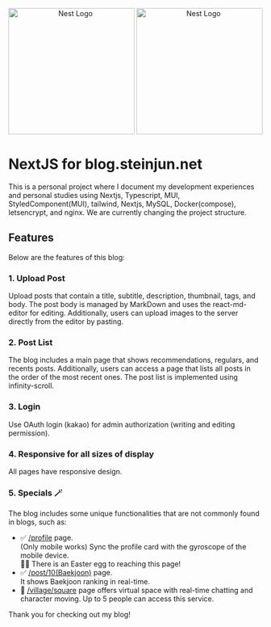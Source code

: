 <p align="center">
  <a href="http://nestjs.com/" target="blank"><img src="https://upload.wikimedia.org/wikipedia/commons/8/8e/Nextjs-logo.svg" width="250" alt="Nest Logo" /></a>
  <a href="https://blog.steinjun.net/" target="blank"><img src="https://blog.steinjun.net/_next/image?url=https%3A%2F%2Fapi.blog.steinjun.net%2Ffile%2Fpost%2F1%2Fthumbnail&w=828&q=75" width="250" alt="Nest Logo" /></a>
</p>

# NextJS for blog.steinjun.net
This is a personal project where I document my development experiences and personal studies using Nextjs, Typescript, MUI, StyledComponent(MUI), tailwind, Nextjs, MySQL, Docker(compose), letsencrypt, and nginx. We are currently changing the project structure.

## Features
Below are the features of this blog:

### 1. Upload Post  
Upload posts that contain a title, subtitle, description, thumbnail, tags, and body. The post body is managed by MarkDown and uses the react-md-editor for editing. Additionally, users can upload images to the server directly from the editor by pasting.

### 2. Post List
The blog includes a main page that shows recommendations, regulars, and recents posts. Additionally, users can access a page that lists all posts in the order of the most recent ones. The post list is implemented using infinity-scroll.

### 3. Login  
  Use OAuth login (kakao) for admin authorization (writing and editing permission).  

### 4. Responsive for all sizes of display
All pages have responsive design.

### 5. Specials 🪄
The blog includes some unique functionalities that are not commonly found in blogs, such as:
  - ✅ [/profile](https://blog.steinjun.net/profile) page.  
  (Only mobile works) Sync the profile card with the gyroscope of the mobile device.  
  🥚🐰 There is an Easter egg to reaching this page!  
  - ✅ [/post/10(Baekjoon)](https://blog.steinjun.net/post/10) page.  
  It shows Baekjoon ranking in real-time.  
  - 🚧 [/village/square](https://blog.steinjun.net/village/square) page offers virtual space with real-time chatting and character moving. Up to 5 people can access this service.

Thank you for checking out my blog!